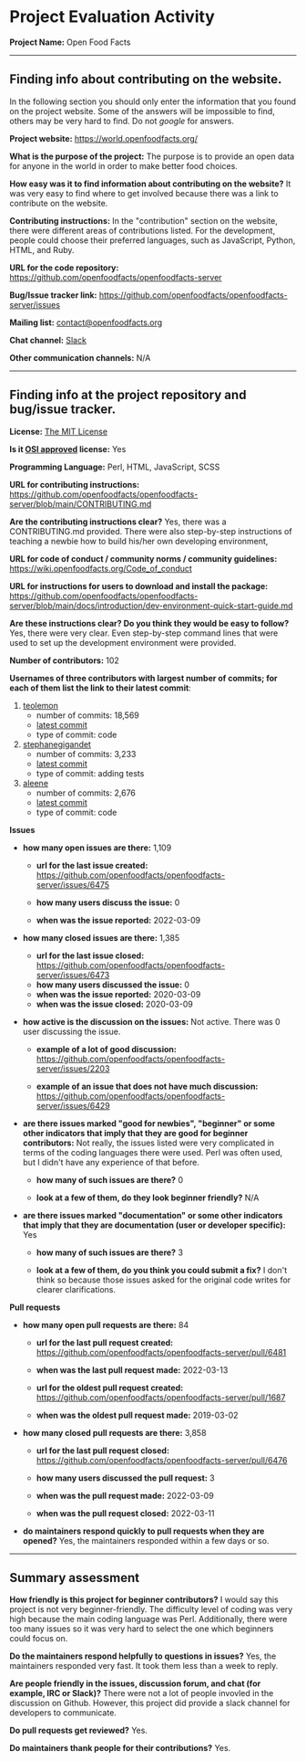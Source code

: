 # Project Evaluation Activity



__Project Name:__  Open Food Facts 


---

## Finding info about contributing on the website.

In the following section you should only enter the information that you
found on the project website. Some of the answers will be impossible to find, others
may be very hard to find. Do not _google_ for answers.

__Project website:__ https://world.openfoodfacts.org/


__What is the purpose of the project:__ The purpose is to provide an open data for anyone in the world in order to make better food choices.    


__How easy was it to find information about contributing on the website?__ It was very easy to find where to get involved because there was a link to contribute on the website.

__Contributing instructions:__ In the "contribution" section on the website, there were different areas of contributions listed. For the development, people could choose their preferred languages, such as JavaScript, Python, HTML, and Ruby. 

__URL for the code repository:__ https://github.com/openfoodfacts/openfoodfacts-server

__Bug/Issue tracker link:__ https://github.com/openfoodfacts/openfoodfacts-server/issues

__Mailing list:__ contact@openfoodfacts.org


__Chat channel:__ [Slack](https://slack.openfoodfacts.org/)

__Other communication channels:__ N/A

---

## Finding info at the project repository and bug/issue tracker.

__License:__ [The MIT License](https://opensource.org/licenses/MIT)

__Is it [OSI approved](https://opensource.org/licenses/alphabetical) license:__ Yes 

__Programming Language:__ Perl, HTML, JavaScript, SCSS

__URL for contributing instructions:__ https://github.com/openfoodfacts/openfoodfacts-server/blob/main/CONTRIBUTING.md

__Are the contributing instructions clear?__ Yes, there was a CONTRIBUTING.md provided. There were also step-by-step instructions of teaching a newbie how to build his/her own developing environment,  

__URL for code of conduct / community norms / community guidelines:__ https://wiki.openfoodfacts.org/Code_of_conduct

__URL for instructions for users to download and install the package:__ https://github.com/openfoodfacts/openfoodfacts-server/blob/main/docs/introduction/dev-environment-quick-start-guide.md

__Are these instructions clear? Do you think they would be easy to follow?__ Yes, there were very clear. Even step-by-step command lines that were used to set up the development environment were provided. 


__Number of contributors:__ 102


__Usernames of three contributors with largest number of commits; for
each of them list the link to their latest commit__:

1. [teolemon](https://github.com/teolemon)
   - number of commits: 18,569
   - [latest commit](https://github.com/openfoodfacts/openfoodfacts-server/commit/3c40a1b2bf9ce9339c7e56b69b5bf9666bd907a5)
   - type of commit: code
2. [stephanegigandet](https://github.com/stephanegigandet)
   - number of commits: 3,233
   - [latest commit](https://github.com/openfoodfacts/openfoodfacts-server/commit/f255f3061217de4edbf619ce178804eb55dfb050)
   - type of commit: adding tests 
3. [aleene](https://github.com/aleene)
   - number of commits: 2,676
   - [latest commit](https://github.com/openfoodfacts/openfoodfacts-server/commit/ec77a782631701af3db2aa799789214b7e5a2cce)
   - type of commit: code

__Issues__

- __how many open issues are there:__ 1,109

    - __url for the last issue created:__ https://github.com/openfoodfacts/openfoodfacts-server/issues/6475

    - __how many users discuss the issue:__ 0
    
    - __when was the issue reported:__ 2022-03-09
    

- __how many closed issues are there:__ 1,385
    - __url for the last issue closed:__ https://github.com/openfoodfacts/openfoodfacts-server/issues/6473
    - __how many users discussed the issue:__ 0
    - __when was the issue reported:__ 	2020-03-09 
    - __when was the issue closed:__ 2020-03-09

- __how active is the discussion on the issues:__ Not active. There was 0 user discussing the issue. 

    - __example of a lot of good discussion:__ https://github.com/openfoodfacts/openfoodfacts-server/issues/2203
    
    - __example of an issue that does not have much discussion:__ https://github.com/openfoodfacts/openfoodfacts-server/issues/6429


- __are there issues marked "good for newbies", "beginner" or some other indicators that imply that they are good for beginner contributors:__ Not really, the issues listed were very complicated in terms of the coding languages there were used. Perl was often used, but I didn't have any experience of that before. 

    - __how many of such issues are there?__ 0
    
    - __look at a few of them, do they look beginner friendly?__ N/A



- __are there issues marked "documentation" or some other indicators that imply that they are documentation (user or developer specific):__ Yes

    - __how many of such issues are there?__ 3
    
    - __look at a few of them, do you think you could submit a fix?__ I don't think so because those issues asked for the original code writes for clearer clarifications.



__Pull requests__

- __how many open pull requests are there:__ 84

    - __url for the last pull request created:__ https://github.com/openfoodfacts/openfoodfacts-server/pull/6481
    
    - __when was the last pull request made:__ 2022-03-13

    - __url for the oldest pull request created:__ https://github.com/openfoodfacts/openfoodfacts-server/pull/1687
    
    - __when was the oldest pull request made:__ 2019-03-02

- __how many closed pull requests are there:__ 3,858

    - __url for the last pull request closed:__ https://github.com/openfoodfacts/openfoodfacts-server/pull/6476
    
    - __how many users discussed the pull request:__ 3
    
    - __when was the pull request made:__ 2022-03-09
    
    - __when was the pull request closed:__ 2022-03-11
    

- __do maintainers respond quickly to pull requests when they are opened?__ Yes, the maintainers responded within a few days or so. 


---


## Summary assessment
__How friendly is this project for beginner contributors?__ I would say this project is not very beginner-friendly. The difficulty level of coding was very high because the main coding language was Perl. Additionally, there were too many issues so it was very hard to select the one which beginners could focus on. 


__Do the maintainers respond helpfully to questions in issues?__ Yes, the maintainers responded very fast. It took them less than a week to reply.

__Are people friendly in the issues, discussion forum, and chat (for example, IRC or Slack)?__ There were not a lot of people invovled in the discussion on Github. However, this project did provide a slack channel for developers to communicate.


__Do pull requests get reviewed?__ Yes. 



__Do maintainers thank people for their contributions?__ Yes.